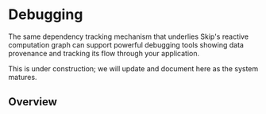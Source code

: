 # Debugging

The same dependency tracking mechanism that underlies Skip's reactive computation graph can support powerful debugging tools showing data provenance and tracking its flow through your application.

This is under construction; we will update and document here as the system matures.

## Overview
